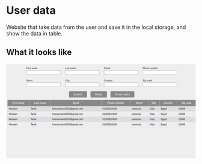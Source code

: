 # User data
Website that take data from the user and save it in the local storage, and
 show the data in table.

## What it looks like
![User data](./form.png)
